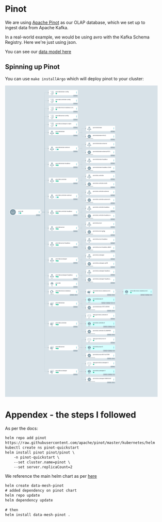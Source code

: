 # Pinot

We are using [Apache Pinot](https://docs.pinot.apache.org) as our OLAP database, which we set up to ingest data from Apache Kafka.

In a real-world example, we would be using avro with the Kafka Schema Registry. Here we're just using json.

You can see our [data model here](.data/readme.md)


## Spinning up Pinot

You can use `make installArgo` which will deploy pinot to your cluster:

![Argo Pinot](./docs/argoPinot.png)

# Appendex - the steps I followed

As per the docs:

```
helm repo add pinot https://raw.githubusercontent.com/apache/pinot/master/kubernetes/helm
kubectl create ns pinot-quickstart
helm install pinot pinot/pinot \
    -n pinot-quickstart \
    --set cluster.name=pinot \
    --set server.replicaCount=2
```


We reference the main helm chart as per [here](https://blog.devops.dev/stop-cloning-helm-charts-enough-b40fb5d67ac7)

```
helm create data-mesh-pinot
# added dependency on pinot chart
helm repo update
helm dependency update

# then
helm install data-mesh-pinot .
```

